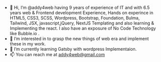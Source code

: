 - 👋 Hi, I’m @addy4web having 9 years of experience of IT and with 6.5 years web & Frontend development Experience, Hands on experince in HTML5, CSS3, SCSS, Wordpress, Bootstrap, Foundation, Bulma, Tailwind, JSX, javascript,jQuery, NextJS Templating and also learning & Implementing the react. I also have an exposure of No Code Technology like Bubble.io .
- 👀 I’m interested in to grasp the new things of web era and implement these in my work.
- 🌱 I’m currently learning Gatsby with wordpress Implementaion.
- 📫 You can reach me at addy4web@gmail.com

<!---
addy4web/addy4web is a ✨ special ✨ repository because its `README.md` (this file) appears on your GitHub profile.
You can click the Preview link to take a look at your changes.
--->
